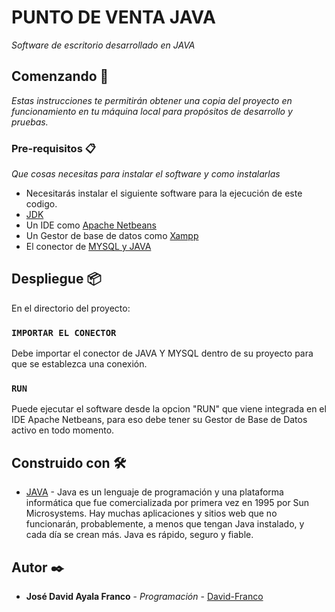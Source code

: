 # PUNTO DE VENTA JAVA

_Software de escritorio desarrollado en JAVA_

## Comenzando 🚀

_Estas instrucciones te permitirán obtener una copia del proyecto en funcionamiento en tu máquina local para propósitos de desarrollo y pruebas._

### Pre-requisitos 📋

_Que cosas necesitas para instalar el software y como instalarlas_

* Necesitarás  instalar el siguiente software para la ejecución de este codigo.
* [JDK](https://www.oracle.com/java/technologies/downloads/)
* Un IDE como [Apache Netbeans](https://netbeans.apache.org/download/index.html)
* Un Gestor de base de datos como [Xampp](https://www.apachefriends.org/es/download.html)
* El conector de [MYSQL y JAVA](https://dev.mysql.com/downloads/connector/j/)

## Despliegue 📦

En el directorio del proyecto:

### `IMPORTAR EL CONECTOR`

Debe importar el conector de JAVA Y MYSQL dentro de su proyecto para que se establezca una conexión.

### `RUN`

Puede ejecutar el software desde la opcion "RUN" que viene integrada en el IDE Apache Netbeans, para eso debe tener su Gestor de Base de Datos activo en todo momento.

## Construido con 🛠️

* [JAVA](https://www.oracle.com/java/technologies/downloads/) - Java es un lenguaje de programación y una plataforma informática que fue comercializada por primera vez en 1995 por Sun Microsystems. Hay muchas aplicaciones y sitios web que no funcionarán, probablemente, a menos que tengan Java instalado, y cada día se crean más. Java es rápido, seguro y fiable.

## Autor ✒️

* **José David Ayala Franco** - *Programación* - [David-Franco](https://github.com/DavidFranco3)

